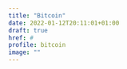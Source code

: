 ```yaml
---
title: "Bitcoin"
date: 2022-01-12T20:11:01+01:00
draft: true
href: #
profile: bitcoin
image: ""
---
```

